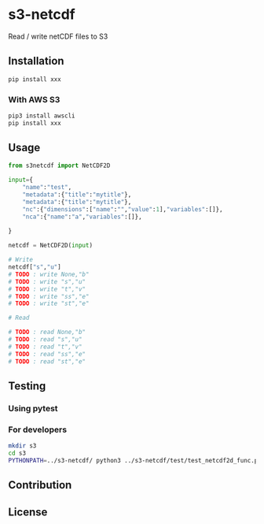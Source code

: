 # s3-netcdf
Read / write netCDF files to S3


## Installation
```bash
pip install xxx
```
### With AWS S3
```bash
pip3 install awscli
pip install xxx
```


## Usage
```python
from s3netcdf import NetCDF2D

input={
    "name":"test",
    "metadata":{"title":"mytitle"},
    "metadata":{"title":"mytitle"},
    "nc":{"dimensions":["name":"","value":1],"variables":[]},
    "nca":{"name":"a","variables":[]},
    
}

netcdf = NetCDF2D(input)

# Write
netcdf["s","u"]
# TODO : write None,"b"
# TODO : write "s","u"
# TODO : write "t","v"
# TODO : write "ss","e"
# TODO : write "st","e"

# Read

# TODO : read None,"b"
# TODO : read "s","u"
# TODO : read "t","v"
# TODO : read "ss","e"
# TODO : read "st","e"

```

## Testing
### Using pytest


### For developers

```bash
mkdir s3
cd s3
PYTHONPATH=../s3-netcdf/ python3 ../s3-netcdf/test/test_netcdf2d_func.py
```


## Contribution

## License


